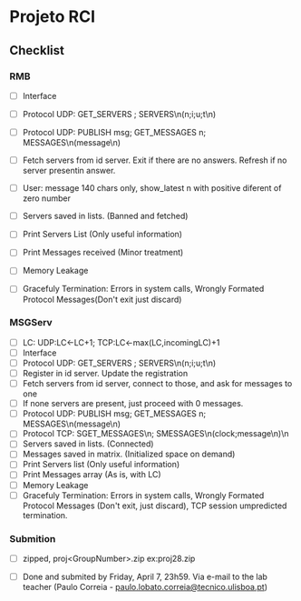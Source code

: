 # Projeto RCI

## Checklist

### RMB
- [ ] Interface  
- [ ] Protocol UDP: GET_SERVERS ; SERVERS\n(n;i;u;t\n)  
- [ ] Protocol UDP: PUBLISH msg; GET_MESSAGES n; MESSAGES\n(message\n)  
- [ ] Fetch servers from id server. Exit if there are no answers. Refresh if no server presentin answer.  
- [ ] User: message 140 chars only, show_latest n with positive diferent of zero number  
- [ ] Servers saved in lists. (Banned and fetched)  
- [ ] Print Servers List (Only useful information)  
- [ ] Print Messages received (Minor treatment)  
- [ ] Memory Leakage  
- [ ] Gracefuly Termination: Errors in system calls, Wrongly Formated Protocol Messages(Don't exit just discard)


### MSGServ
- [ ] LC: UDP:LC<-LC+1; TCP:LC<-max(LC,incomingLC)+1  
- [ ] Interface  
- [ ] Protocol UDP: GET_SERVERS ; SERVERS\n(n;i;u;t\n)  
- [ ] Register in id server. Update the registration  
- [ ] Fetch servers from id server, connect to those, and ask for messages to one  
- [ ] If none servers are present, just proceed with 0 messages.  
- [ ] Protocol UDP: PUBLISH msg; GET_MESSAGES n; MESSAGES\n(message\n)    
- [ ] Protocol TCP: SGET_MESSAGES\n; SMESSAGES\n(clock;message\n)\n  
- [ ] Servers saved in lists. (Connected)  
- [ ] Messages saved in matrix. (Initialized space on demand)  
- [ ] Print Servers list (Only useful information)  
- [ ] Print Messages array (As is, with LC)  
- [ ] Memory Leakage  
- [ ] Gracefuly Termination: Errors in system calls, Wrongly Formated Protocol 
Messages (Don't exit, just discard), TCP session umpredicted termination.  

### Submition
- [ ] zipped, proj\<GroupNumber\>.zip ex:proj28.zip
- [ ] Done and submited by Friday, April 7, 23h59. Via e-mail to the lab teacher 
(Paulo Correia - paulo.lobato.correia@tecnico.ulisboa.pt)


